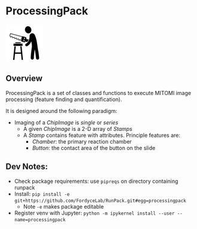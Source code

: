 # ProcessingPack
!["One Piece at a Time"](/resources/chip-working.png)

## Overview
ProcessingPack is a set of classes and functions to execute MITOMI image processing (feature finding and quantification). 

It is designed around the following paradigm:
 - Imaging of a *ChipImage* is *single* or *series*
 	- A given *ChipImage* is a 2-D array of *Stamps*
 	- A *Stamp* contains feature with attributes. Principle features are:
 		- *Chamber*: the primary reaction chamber
 		- *Button*: the contact area of the button on the slide

## Dev Notes:
- Check package requirements: use `pipreqs` on directory containing runpack 
- Install: `pip install -e git+https://github.com/FordyceLab/RunPack.git#egg=processingpack`
    + Note `-e` makes package editable
- Register venv with Jupyter: `python -m ipykernel install --user --name=processingpack`
